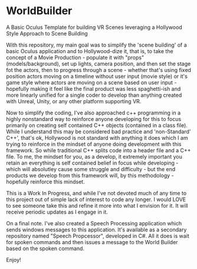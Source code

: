 # WorldBuilder
A Basic Oculus Template for building VR Scenes leveraging a Hollywood Style Approach to Scene Building

With this repository, my main goal was to simplify the 'scene building' of a basic Oculus application
and to Hollywood-dize it, that is, to take the concept of a Movie Production - populate it with "props"
(models/background), set up lights, camera position, and then set the stage fot the actors, then to
progress through a scene - whether that's using fixed position actors moving on a timeline without user
input (movie style) or it's game style where actors are moving on a scene based on user input - hopefully
making it feel like the final product was less spaghetti-ish and more linearly unified for a single coder
to develop than anything  created  with Unreal, Unity, or any other platform supporting VR. 

Now to simplify the coding, I've also approached c++ programming in a highly nonstandard way to reinforce
anyone developing for this to focus primarily on creating self contained C++ objects (contained in a class 
file). While I understand this may be considered bad practice and 'non-Standard' C++', that's ok, Hollywood
is not standard with anything it does which I am trying to reinforce in the mindset of anyone doing
development with this framework. So while traditional C++ splits code into a header file and a C++ file.
To me, the mindset for you, as a develop, it extremely important you retain an everything is self contained
belief in focus while developing - which will absolutley cause some struggle and difficulty - but the end
products we develop from this framework will, by this methodology - hopefully reinforce this mindset. 

This is a Work In Progress, and while I've not devoted much of any time to this project out of simple lack of 
interest to code any longer. I would LOVE to see someone take this and refine it more into what I envision
for it. It will receive periodic updates as I engage in it. 

On a final note. 
I've also created a Speech Processing application which sends windows messages to this application. It's available
as a secondary repository named "Speech Propcessor", developed in C#. All it does is wait for spoken commands and
then issues a message to the World Builder based on the spoken command. 

Enjoy!
